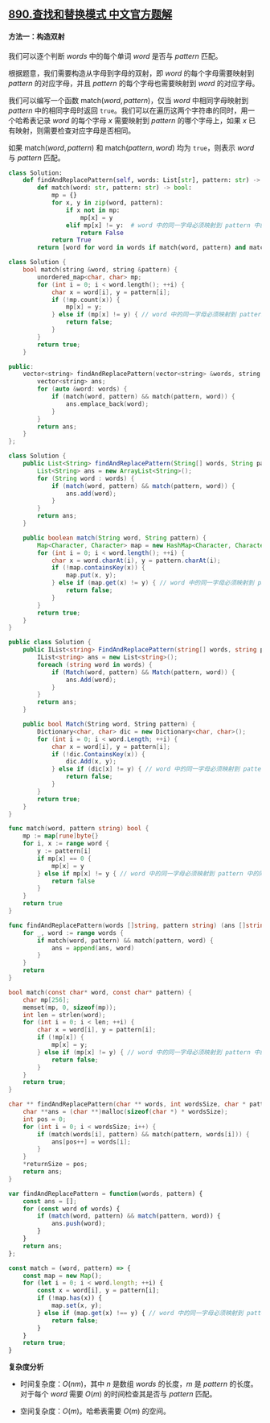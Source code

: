 ## [890.查找和替换模式 中文官方题解](https://leetcode.cn/problems/find-and-replace-pattern/solutions/100000/cha-zhao-he-ti-huan-mo-shi-by-leetcode-s-fyyg)
#### 方法一：构造双射

我们可以逐个判断 $\textit{words}$ 中的每个单词 $\textit{word}$ 是否与 $\textit{pattern}$ 匹配。

根据题意，我们需要构造从字母到字母的双射，即 $\textit{word}$ 的每个字母需要映射到 $\textit{pattern}$ 的对应字母，并且 $\textit{pattern}$ 的每个字母也需要映射到 $\textit{word}$ 的对应字母。

我们可以编写一个函数 $\text{match}(\textit{word},\textit{pattern})$，仅当 $\textit{word}$ 中相同字母映射到 $\textit{pattern}$ 中的相同字母时返回 $\texttt{true}$。我们可以在遍历这两个字符串的同时，用一个哈希表记录 $\textit{word}$ 的每个字母 $x$ 需要映射到 $\textit{pattern}$ 的哪个字母上，如果 $x$ 已有映射，则需要检查对应字母是否相同。

如果 $\text{match}(\textit{word},\textit{pattern})$ 和 $\text{match}(\textit{pattern},\textit{word})$ 均为 $\texttt{true}$，则表示 $\textit{word}$ 与 $\textit{pattern}$ 匹配。

```Python [sol1-Python3]
class Solution:
    def findAndReplacePattern(self, words: List[str], pattern: str) -> List[str]:
        def match(word: str, pattern: str) -> bool:
            mp = {}
            for x, y in zip(word, pattern):
                if x not in mp:
                    mp[x] = y
                elif mp[x] != y:  # word 中的同一字母必须映射到 pattern 中的同一字母上
                    return False
            return True
        return [word for word in words if match(word, pattern) and match(pattern, word)]
```

```C++ [sol1-C++]
class Solution {
    bool match(string &word, string &pattern) {
        unordered_map<char, char> mp;
        for (int i = 0; i < word.length(); ++i) {
            char x = word[i], y = pattern[i];
            if (!mp.count(x)) {
                mp[x] = y;
            } else if (mp[x] != y) { // word 中的同一字母必须映射到 pattern 中的同一字母上
                return false;
            }
        }
        return true;
    }

public:
    vector<string> findAndReplacePattern(vector<string> &words, string &pattern) {
        vector<string> ans;
        for (auto &word: words) {
            if (match(word, pattern) && match(pattern, word)) {
                ans.emplace_back(word);
            }
        }
        return ans;
    }
};
```

```Java [sol1-Java]
class Solution {
    public List<String> findAndReplacePattern(String[] words, String pattern) {
        List<String> ans = new ArrayList<String>();
        for (String word : words) {
            if (match(word, pattern) && match(pattern, word)) {
                ans.add(word);
            }
        }
        return ans;
    }

    public boolean match(String word, String pattern) {
        Map<Character, Character> map = new HashMap<Character, Character>();
        for (int i = 0; i < word.length(); ++i) {
            char x = word.charAt(i), y = pattern.charAt(i);
            if (!map.containsKey(x)) {
                map.put(x, y);
            } else if (map.get(x) != y) { // word 中的同一字母必须映射到 pattern 中的同一字母上
                return false;
            }
        }
        return true;
    }
}
```

```C# [sol1-C#]
public class Solution {
    public IList<string> FindAndReplacePattern(string[] words, string pattern) {
        IList<string> ans = new List<string>();
        foreach (string word in words) {
            if (Match(word, pattern) && Match(pattern, word)) {
                ans.Add(word);
            }
        }
        return ans;
    }

    public bool Match(String word, String pattern) {
        Dictionary<char, char> dic = new Dictionary<char, char>();
        for (int i = 0; i < word.Length; ++i) {
            char x = word[i], y = pattern[i];
            if (!dic.ContainsKey(x)) {
                dic.Add(x, y);
            } else if (dic[x] != y) { // word 中的同一字母必须映射到 pattern 中的同一字母上
                return false;
            }
        }
        return true;
    }
}
```

```go [sol1-Golang]
func match(word, pattern string) bool {
    mp := map[rune]byte{}
    for i, x := range word {
        y := pattern[i]
        if mp[x] == 0 {
            mp[x] = y
        } else if mp[x] != y { // word 中的同一字母必须映射到 pattern 中的同一字母上
            return false
        }
    }
    return true
}

func findAndReplacePattern(words []string, pattern string) (ans []string) {
    for _, word := range words {
        if match(word, pattern) && match(pattern, word) {
            ans = append(ans, word)
        }
    }
    return
}
```

```C [sol1-C]
bool match(const char* word, const char* pattern) {
    char mp[256];
    memset(mp, 0, sizeof(mp));
    int len = strlen(word);
    for (int i = 0; i < len; ++i) {
        char x = word[i], y = pattern[i];
        if (!mp[x]) {
            mp[x] = y;
        } else if (mp[x] != y) { // word 中的同一字母必须映射到 pattern 中的同一字母上
            return false;
        }
    }
    return true;
}

char ** findAndReplacePattern(char ** words, int wordsSize, char * pattern, int* returnSize){
    char **ans = (char **)malloc(sizeof(char *) * wordsSize);
    int pos = 0;
    for (int i = 0; i < wordsSize; i++) {
        if (match(words[i], pattern) && match(pattern, words[i])) {
            ans[pos++] = words[i];
        }
    }
    *returnSize = pos;
    return ans;
}
```

```JavaScript [sol1-JavaScript]
var findAndReplacePattern = function(words, pattern) {
    const ans = [];
    for (const word of words) {
        if (match(word, pattern) && match(pattern, word)) {
            ans.push(word);
        }
    }
    return ans;
};

const match = (word, pattern) => {
    const map = new Map();
    for (let i = 0; i < word.length; ++i) {
        const x = word[i], y = pattern[i];
        if (!map.has(x)) {
            map.set(x, y);
        } else if (map.get(x) !== y) { // word 中的同一字母必须映射到 pattern 中的同一字母上
            return false;
        }
    }
    return true;
}
```

**复杂度分析**

- 时间复杂度：$O(nm)$，其中 $n$ 是数组 $\textit{words}$ 的长度，$m$ 是 $\textit{pattern}$ 的长度。对于每个 $\textit{word}$ 需要 $O(m)$ 的时间检查其是否与 $\textit{pattern}$ 匹配。

- 空间复杂度：$O(m)$。哈希表需要 $O(m)$ 的空间。